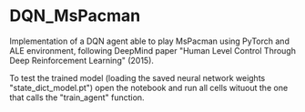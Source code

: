 # DQN_MsPacman

Implementation of a DQN agent able to play MsPacman using PyTorch and ALE environment, following DeepMind paper "Human Level Control Through Deep Reinforcement Learning" (2015).

To test the trained model (loading the saved neural network weights "state_dict_model.pt") open the notebook and run all cells wituout the one that calls the "train_agent" function. 
